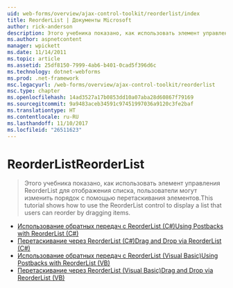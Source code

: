 ```yaml
---
uid: web-forms/overview/ajax-control-toolkit/reorderlist/index
title: ReorderList | Документы Microsoft
author: rick-anderson
description: Этого учебника показано, как использовать элемент управления ReorderList для отображения списка, пользователи могут изменить порядок с помощью перетаскивания элементов.
ms.author: aspnetcontent
manager: wpickett
ms.date: 11/14/2011
ms.topic: article
ms.assetid: 25df8150-7999-4ab6-b401-0cad5f396d6c
ms.technology: dotnet-webforms
ms.prod: .net-framework
msc.legacyurl: /web-forms/overview/ajax-control-toolkit/reorderlist
msc.type: chapter
ms.openlocfilehash: 14ad3527a17b0853dd10a07aba28d60867f79169
ms.sourcegitcommit: 9a9483aceb34591c97451997036a9120c3fe2baf
ms.translationtype: HT
ms.contentlocale: ru-RU
ms.lasthandoff: 11/10/2017
ms.locfileid: "26511623"
---
```

<a name="reorderlist"></a><span data-ttu-id="db750-103">ReorderList</span><span class="sxs-lookup"><span data-stu-id="db750-103">ReorderList</span></span>
====================
> <span data-ttu-id="db750-104">Этого учебника показано, как использовать элемент управления ReorderList для отображения списка, пользователи могут изменить порядок с помощью перетаскивания элементов.</span><span class="sxs-lookup"><span data-stu-id="db750-104">This tutorial shows how to use the ReorderList control to display a list that users can reorder by dragging items.</span></span>


- [<span data-ttu-id="db750-105">Использование обратных передач с ReorderList (C#)</span><span class="sxs-lookup"><span data-stu-id="db750-105">Using Postbacks with ReorderList (C#)</span></span>](using-postbacks-with-reorderlist-cs.md)
- [<span data-ttu-id="db750-106">Перетаскивание через ReorderList (C#)</span><span class="sxs-lookup"><span data-stu-id="db750-106">Drag and Drop via ReorderList (C#)</span></span>](drag-and-drop-via-reorderlist-cs.md)
- [<span data-ttu-id="db750-107">Использование обратных передач с ReorderList (Visual Basic)</span><span class="sxs-lookup"><span data-stu-id="db750-107">Using Postbacks with ReorderList (VB)</span></span>](using-postbacks-with-reorderlist-vb.md)
- [<span data-ttu-id="db750-108">Перетаскивание через ReorderList (Visual Basic)</span><span class="sxs-lookup"><span data-stu-id="db750-108">Drag and Drop via ReorderList (VB)</span></span>](drag-and-drop-via-reorderlist-vb.md)
